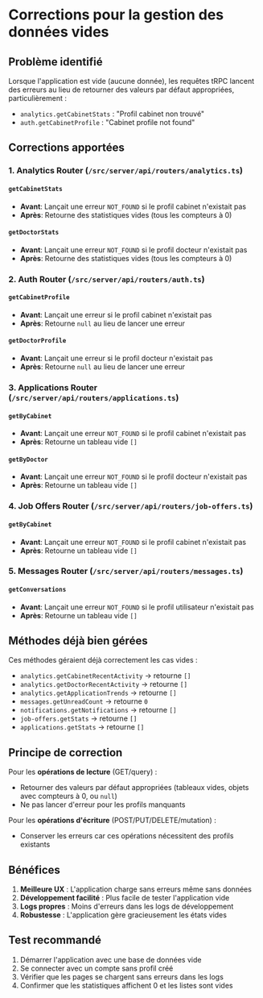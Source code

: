 # Corrections pour la gestion des données vides

## Problème identifié
Lorsque l'application est vide (aucune donnée), les requêtes tRPC lancent des erreurs au lieu de retourner des valeurs par défaut appropriées, particulièrement :
- `analytics.getCabinetStats` : "Profil cabinet non trouvé"
- `auth.getCabinetProfile` : "Cabinet profile not found"

## Corrections apportées

### 1. Analytics Router (`/src/server/api/routers/analytics.ts`)

#### `getCabinetStats`
- **Avant**: Lançait une erreur `NOT_FOUND` si le profil cabinet n'existait pas
- **Après**: Retourne des statistiques vides (tous les compteurs à 0)

#### `getDoctorStats`
- **Avant**: Lançait une erreur `NOT_FOUND` si le profil docteur n'existait pas
- **Après**: Retourne des statistiques vides (tous les compteurs à 0)

### 2. Auth Router (`/src/server/api/routers/auth.ts`)

#### `getCabinetProfile`
- **Avant**: Lançait une erreur si le profil cabinet n'existait pas
- **Après**: Retourne `null` au lieu de lancer une erreur

#### `getDoctorProfile`
- **Avant**: Lançait une erreur si le profil docteur n'existait pas
- **Après**: Retourne `null` au lieu de lancer une erreur

### 3. Applications Router (`/src/server/api/routers/applications.ts`)

#### `getByCabinet`
- **Avant**: Lançait une erreur `NOT_FOUND` si le profil cabinet n'existait pas
- **Après**: Retourne un tableau vide `[]`

#### `getByDoctor`
- **Avant**: Lançait une erreur `NOT_FOUND` si le profil docteur n'existait pas
- **Après**: Retourne un tableau vide `[]`

### 4. Job Offers Router (`/src/server/api/routers/job-offers.ts`)

#### `getByCabinet`
- **Avant**: Lançait une erreur `NOT_FOUND` si le profil cabinet n'existait pas
- **Après**: Retourne un tableau vide `[]`

### 5. Messages Router (`/src/server/api/routers/messages.ts`)

#### `getConversations`
- **Avant**: Lançait une erreur `NOT_FOUND` si le profil utilisateur n'existait pas
- **Après**: Retourne un tableau vide `[]`

## Méthodes déjà bien gérées

Ces méthodes géraient déjà correctement les cas vides :
- `analytics.getCabinetRecentActivity` → retourne `[]`
- `analytics.getDoctorRecentActivity` → retourne `[]`
- `analytics.getApplicationTrends` → retourne `[]`
- `messages.getUnreadCount` → retourne `0`
- `notifications.getNotifications` → retourne `[]`
- `job-offers.getStats` → retourne `[]`
- `applications.getStats` → retourne `[]`

## Principe de correction

Pour les **opérations de lecture** (GET/query) :
- Retourner des valeurs par défaut appropriées (tableaux vides, objets avec compteurs à 0, ou `null`)
- Ne pas lancer d'erreur pour les profils manquants

Pour les **opérations d'écriture** (POST/PUT/DELETE/mutation) :
- Conserver les erreurs car ces opérations nécessitent des profils existants

## Bénéfices

1. **Meilleure UX** : L'application charge sans erreurs même sans données
2. **Développement facilité** : Plus facile de tester l'application vide
3. **Logs propres** : Moins d'erreurs dans les logs de développement
4. **Robustesse** : L'application gère gracieusement les états vides

## Test recommandé

1. Démarrer l'application avec une base de données vide
2. Se connecter avec un compte sans profil créé
3. Vérifier que les pages se chargent sans erreurs dans les logs
4. Confirmer que les statistiques affichent 0 et les listes sont vides
